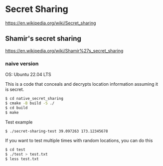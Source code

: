 # Secret Sharing
https://en.wikipedia.org/wiki/Secret_sharing

## Shamir's secret sharing
https://en.wikipedia.org/wiki/Shamir%27s_secret_sharing

### naive version

OS: Ubuntu 22.04 LTS  

This is a code that conceals and decrypts location information assuming it is secret. 

```bash
$ cd native_secret_sharing
$ cmake -B build -S ./
$ cd build
$ make
```
Test example
```bash
$ ./secret-sharing-test 39.097263 173.12345678
```
If you want to test multiple times with random locations, you can do this  
```bash
$ cd test
$ ./test > test.txt
$ less test.txt
```
